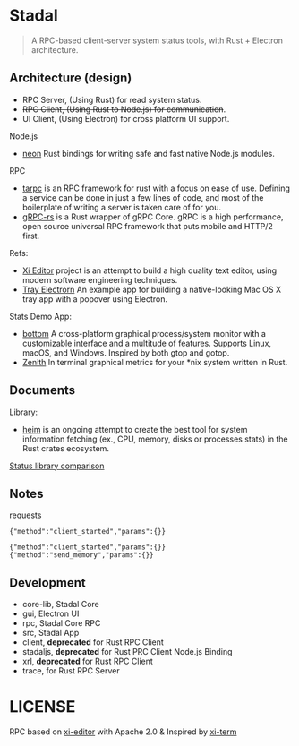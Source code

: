 # Stadal

> A RPC-based client-server system status tools, with Rust + Electron architecture.

## Architecture (design)

 - RPC Server, (Using Rust) for read system status.
 - ~~RPC Client, (Using Rust to Node.js) for communication~~.
 - UI Client, (Using Electron) for cross platform UI support.

Node.js

 - [neon](https://github.com/neon-bindings/neon) Rust bindings for writing safe and fast native Node.js modules.

RPC

 - [tarpc](https://github.com/google/tarpc) is an RPC framework for rust with a focus on ease of use. Defining a service can be done in just a few lines of code, and most of the boilerplate of writing a server is taken care of for you.
 - [gRPC-rs](https://github.com/tikv/grpc-rs) is a Rust wrapper of gRPC Core. gRPC is a high performance, open source universal RPC framework that puts mobile and HTTP/2 first.

Refs:

 - [Xi Editor](https://github.com/xi-editor/xi-editor) project is an attempt to build a high quality text editor, using modern software engineering techniques. 
 - [Tray Electrorn](https://github.com/kevinsawicki/tray-example)  An example app for building a native-looking Mac OS X tray app with a popover using Electron.

Stats Demo App:

 - [bottom](https://github.com/ClementTsang/bottom) A cross-platform graphical process/system monitor with a customizable interface and a multitude of features. Supports Linux, macOS, and Windows. Inspired by both gtop and gotop.
 - [Zenith](https://github.com/bvaisvil/zenith) In terminal graphical metrics for your *nix system written in Rust.

## Documents

Library:

 - [heim](https://github.com/heim-rs/heim) is an ongoing attempt to create the best tool for system information fetching (ex., CPU, memory, disks or processes stats) in the Rust crates ecosystem.

[Status library comparison](https://github.com/heim-rs/heim/blob/master/COMPARISON.md)

## Notes

requests

```
{"method":"client_started","params":{}}
```

```
{"method":"client_started","params":{}}
{"method":"send_memory","params":{}}
```


## Development
 - core-lib, Stadal Core
 - gui, Electron UI
 - rpc, Stadal Core RPC
 - src, Stadal App
 - client, **deprecated**  for Rust RPC Client
 - stadaljs, **deprecated** for Rust PRC Client Node.js Binding
 - xrl, **deprecated** for Rust RPC Client
 - trace, for Rust RPC Server

LICENSE
===

RPC based on [xi-editor](https://github.com/xi-editor/xi-editor) with Apache 2.0 & Inspired by [xi-term](https://github.com/xi-frontend/xi-term)